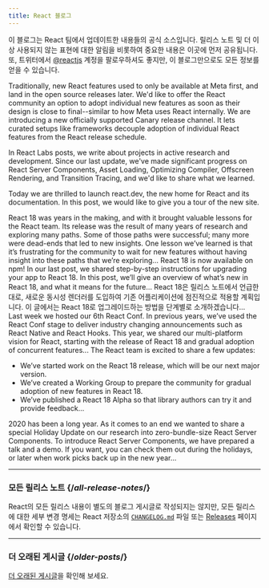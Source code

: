 ```yaml
---
title: React 블로그
---
```


<Intro>

이 블로그는 React 팀에서 업데이트한 내용들의 공식 소스입니다. 릴리스 노트 및 더 이상 사용되지 않는 표현에 대한 알림을 비롯하여 중요한 내용은 이곳에 먼저 공유됩니다. 또, 트위터에서 [@reactjs](https://twitter.com/reactjs) 계정을 팔로우하셔도 좋지만, 이 블로그만으로도 모든 정보를 얻을 수 있습니다.

</Intro>

<div className="sm:-mx-5 flex flex-col gap-5 mt-12">

<BlogCard title="React Canaries: Incremental Feature Rollout Outside Meta" date="May 3, 2023" url="/blog/2023/05/03/react-canaries">

Traditionally, new React features used to only be available at Meta first, and land in the open source releases later. We'd like to offer the React community an option to adopt individual new features as soon as their design is close to final--similar to how Meta uses React internally. We are introducing a new officially supported Canary release channel. It lets curated setups like frameworks decouple adoption of individual React features from the React release schedule.

</BlogCard>

<BlogCard title="React Labs: What We've Been Working On – March 2023" date="March 22, 2023" url="/blog/2023/03/22/react-labs-what-we-have-been-working-on-march-2023">

In React Labs posts, we write about projects in active research and development. Since our last update, we've made significant progress on React Server Components, Asset Loading, Optimizing Compiler, Offscreen Rendering, and Transition Tracing, and we'd like to share what we learned.

</BlogCard>


<BlogCard title="Introducing react.dev" date="March 16, 2023" url="/blog/2023/03/16/introducing-react-dev">

Today we are thrilled to launch react.dev, the new home for React and its documentation. In this post, we would like to give you a tour of the new site.

</BlogCard>


<BlogCard title="React Labs: What We've Been Working On – June 2022" date="June 15, 2022" url="/blog/2022/06/15/react-labs-what-we-have-been-working-on-june-2022">
React 18 was years in the making, and with it brought valuable lessons for the React team. Its release was the result of many years of research and exploring many paths. Some of those paths were successful; many more were dead-ends that led to new insights. One lesson we’ve learned is that it’s frustrating for the community to wait for new features without having insight into these paths that we’re exploring...
</BlogCard>

<BlogCard title="React v18.0" date="March 29, 2022" url="/blog/2022/03/29/react-v18">
React 18 is now available on npm! In our last post, we shared step-by-step instructions for upgrading your app to React 18. In this post, we’ll give an overview of what’s new in React 18, and what it means for the future...
</BlogCard>

<BlogCard title="React 18로 업그레이드하는 방법" date="2022년 3월 8일" url="/blog/2022/03/08/react-18-upgrade-guide">
React 18은 릴리스 노트에서 언급한 대로, 새로운 동시성 렌더러를 도입하여 기존 어플리케이션에 점진적으로 적용할 계획입니다. 이 글에서는 React 18로 업그레이드하는 방법을 단계별로 소개하겠습니다...
</BlogCard>

<BlogCard title="React Conf 2021 Recap" date="December 17, 2021" url="/blog/2021/12/17/react-conf-2021-recap">
Last week we hosted our 6th React Conf.  In previous years, we’ve used the React Conf stage to deliver industry changing announcements such as React Native and React Hooks. This year, we shared our multi-platform vision for React, starting with the release of React 18 and gradual adoption of concurrent features...
</BlogCard>

<BlogCard title="The Plan for React 18" date="June 8, 2021" url="/blog/2021/06/08/the-plan-for-react-18">
The React team is excited to share a few updates:

- We’ve started work on the React 18 release, which will be our next major version.
- We’ve created a Working Group to prepare the community for gradual adoption of new features in React 18.
- We’ve published a React 18 Alpha so that library authors can try it and provide feedback...
</BlogCard>

<BlogCard title="Introducing Zero-Bundle-Size React Server Components" date="December 21, 2020" url="/blog/2020/12/21/data-fetching-with-react-server-components">
2020 has been a long year. As it comes to an end we wanted to share a special Holiday Update on our research into zero-bundle-size React Server Components. To introduce React Server Components, we have prepared a talk and a demo. If you want, you can check them out during the holidays, or later when work picks back up in the new year...
</BlogCard>

</div>

---

### 모든 릴리스 노트 {/*all-release-notes*/}

React의 모든 릴리스 내용이 별도의 블로그 게시글로 작성되지는 않지만, 모든 릴리스에 대한 세부 변경 명세는 React 저장소의 [`CHANGELOG.md`](https://github.com/facebook/react/blob/main/CHANGELOG.md) 파일 또는 [Releases](https://github.com/facebook/react/releases) 페이지에서 확인할 수 있습니다.

---

### 더 오래된 게시글 {/*older-posts*/}

[더 오래된 게시글](https://reactjs.org/blog/all.html)을 확인해 보세요.

<div className="h-12"></div>
